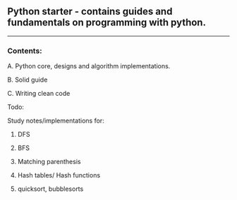 ## Python starter - contains guides and fundamentals on programming with python.

---

### Contents:

A. Python core, designs and algorithm implementations.

B. Solid guide

C. Writing clean code

Todo:

Study notes/implementations for:

1. DFS

2. BFS

3. Matching parenthesis

4. Hash tables/ Hash functions

5. quicksort, bubblesorts
